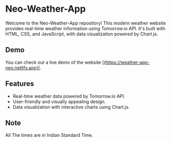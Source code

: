 # Neo-Weather-App


Welcome to the Neo-Weather-App repository! This modern weather website provides real-time weather information using Tomorrow.io API. It's built with HTML, CSS, and JavaScript, with data visualization powered by Chart.js.


## Demo

You can check out a live demo of the website [(https://weather-app-neo.netlify.app]/.

## Features

- Real-time weather data powered by Tomorrow.io API.
- User-friendly and visually appealing design.
- Data visualization with interactive charts using Chart.js.

## Note
All The times are in Indian Standard Time.
